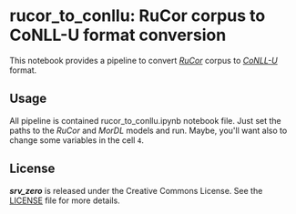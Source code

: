 # rucor_to_conllu: RuCor corpus to CoNLL-U format conversion

This notebook provides a pipeline to convert
[*RuCor*](http://rucoref.maimbava.net/) corpus to
[*CoNLL-U*](https://universaldependencies.org/format.html) format.

## Usage

All pipeline is contained rucor_to_conllu.ipynb notebook file. Just set the
paths to the *RuCor* and *MorDL* models and run. Maybe, you'll want also to
change some variables in the cell `4`.

## License

***srv_zero*** is released under the Creative Commons License. See the
[LICENSE](https://github.com/fostroll/srv_zero/blob/master/LICENSE) file for
more details.
